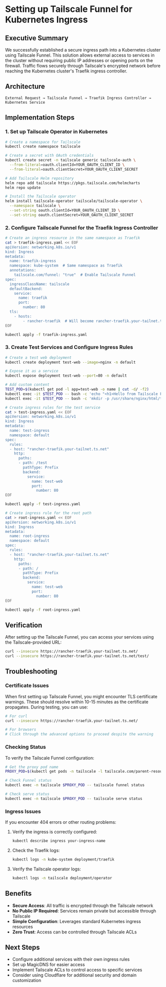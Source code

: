 # Setting up Tailscale Funnel for Kubernetes Ingress

## Executive Summary

We successfully established a secure ingress path into a Kubernetes cluster using Tailscale Funnel. This solution allows external access to services in the cluster without requiring public IP addresses or opening ports on the firewall. Traffic flows securely through Tailscale's encrypted network before reaching the Kubernetes cluster's Traefik ingress controller.

## Architecture

```
External Request → Tailscale Funnel → Traefik Ingress Controller → Kubernetes Service
```

## Implementation Steps

### 1. Set up Tailscale Operator in Kubernetes

```bash
# Create a namespace for Tailscale
kubectl create namespace tailscale

# Create a secret with OAuth credentials
kubectl create secret -n tailscale generic tailscale-auth \
  --from-literal=oauth.clientId=YOUR_OAUTH_CLIENT_ID \
  --from-literal=oauth.clientSecret=YOUR_OAUTH_CLIENT_SECRET

# Add Tailscale Helm repository
helm repo add tailscale https://pkgs.tailscale.com/helmcharts
helm repo update

# Install the Tailscale operator
helm install tailscale-operator tailscale/tailscale-operator \
  --namespace tailscale \
  --set-string oauth.clientId=YOUR_OAUTH_CLIENT_ID \
  --set-string oauth.clientSecret=YOUR_OAUTH_CLIENT_SECRET
```

### 2. Configure Tailscale Funnel for the Traefik Ingress Controller

```bash
# Create an ingress resource in the same namespace as Traefik
cat > traefik-ingress.yaml << EOF
apiVersion: networking.k8s.io/v1
kind: Ingress
metadata:
  name: traefik-ingress
  namespace: kube-system  # Same namespace as Traefik
  annotations:
    tailscale.com/funnel: "true"  # Enable Tailscale Funnel
spec:
  ingressClassName: tailscale
  defaultBackend:
    service:
      name: traefik
      port:
        number: 80
  tls:
    - hosts:
        - rancher-traefik  # Will become rancher-traefik.your-tailnet.ts.net
EOF

kubectl apply -f traefik-ingress.yaml
```

### 3. Create Test Services and Configure Ingress Rules

```bash
# Create a test web deployment
kubectl create deployment test-web --image=nginx -n default

# Expose it as a service
kubectl expose deployment test-web --port=80 -n default

# Add custom content
TEST_POD=$(kubectl get pod -l app=test-web -o name | cut -d/ -f2)
kubectl exec -it $TEST_POD -- bash -c 'echo "<h1>Hello from Tailscale Funnel</h1>" > /usr/share/nginx/html/index.html'
kubectl exec -it $TEST_POD -- bash -c 'mkdir -p /usr/share/nginx/html/test && echo "<h1>This is the test path</h1>" > /usr/share/nginx/html/test/index.html'

# Create ingress rules for the test service
cat > test-ingress.yaml << EOF
apiVersion: networking.k8s.io/v1
kind: Ingress
metadata:
  name: test-ingress
  namespace: default
spec:
  rules:
  - host: "rancher-traefik.your-tailnet.ts.net"
    http:
      paths:
      - path: /test
        pathType: Prefix
        backend:
          service:
            name: test-web
            port:
              number: 80
EOF

kubectl apply -f test-ingress.yaml

# Create ingress rule for the root path
cat > root-ingress.yaml << EOF
apiVersion: networking.k8s.io/v1
kind: Ingress
metadata:
  name: root-ingress
  namespace: default
spec:
  rules:
  - host: "rancher-traefik.your-tailnet.ts.net"
    http:
      paths:
      - path: /
        pathType: Prefix
        backend:
          service:
            name: test-web
            port:
              number: 80
EOF

kubectl apply -f root-ingress.yaml
```

## Verification

After setting up the Tailscale Funnel, you can access your services using the Tailscale-provided URL:

```bash
curl --insecure https://rancher-traefik.your-tailnet.ts.net/
curl --insecure https://rancher-traefik.your-tailnet.ts.net/test/
```

## Troubleshooting

### Certificate Issues

When first setting up Tailscale Funnel, you might encounter TLS certificate warnings. These should resolve within 10-15 minutes as the certificate propagates. During testing, you can use:

```bash
# For curl
curl --insecure https://rancher-traefik.your-tailnet.ts.net/

# For browsers
# Click through the advanced options to proceed despite the warning
```

### Checking Status

To verify the Tailscale Funnel configuration:

```bash
# Get the proxy pod name
PROXY_POD=$(kubectl get pods -n tailscale -l tailscale.com/parent-resource-type=ingress,tailscale.com/parent-resource=traefik-ingress -o name | head -1)

# Check Funnel status
kubectl exec -n tailscale $PROXY_POD -- tailscale funnel status

# Check serve status
kubectl exec -n tailscale $PROXY_POD -- tailscale serve status
```

### Ingress Issues

If you encounter 404 errors or other routing problems:

1. Verify the ingress is correctly configured:
   ```bash
   kubectl describe ingress your-ingress-name
   ```

2. Check the Traefik logs:
   ```bash
   kubectl logs -n kube-system deployment/traefik
   ```

3. Verify the Tailscale operator logs:
   ```bash
   kubectl logs -n tailscale deployment/operator
   ```

## Benefits

- **Secure Access**: All traffic is encrypted through the Tailscale network
- **No Public IP Required**: Services remain private but accessible through Tailscale
- **Simple Configuration**: Leverages standard Kubernetes ingress resources
- **Zero Trust**: Access can be controlled through Tailscale ACLs

## Next Steps

- Configure additional services with their own ingress rules
- Set up MagicDNS for easier access
- Implement Tailscale ACLs to control access to specific services
- Consider using Cloudflare for additional security and domain customization